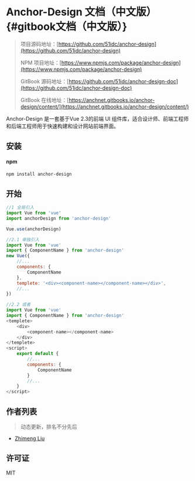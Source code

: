 # Anchor-Design 文档（中文版） {#gitbook文档（中文版）}

> 项目源码地址：[https://github.com/51idc/anchor-design](https://github.com/51idc/anchor-design)
>
> NPM 项目地址：[https://www.npmjs.com/package/anchor-design](https://www.npmjs.com/package/anchor-design)
>
> GitBook 源码地址：[https://github.com/51idc/anchor-design-doc](https://github.com/51idc/anchor-design-doc)
>
> GitBook 在线地址：[https://anchnet.gitbooks.io/anchor-design/content/](https://anchnet.gitbooks.io/anchor-design/content/)

Anchor-Design 是一套基于Vue 2.3的前端 UI 组件库，适合设计师、前端工程师和后端工程师用于快速构建和设计网站前端界面。

## 安装

#### npm

```bash
npm install anchor-design
```

## 开始

```javascript
//1 全局引入
import Vue from 'vue'
import anchorDesign from 'anchor-design'

Vue.use(anchorDesign)

//2.1 单独引入
import Vue from 'vue'
import { ComponentName } from 'anchor-design'
new Vue({
    //...
    components: {
        ComponentName
    },
    templete: '<div><component-name></component-name></div>',
    //...
})

//2.2 或者
import Vue from 'vue'
import { ComponentName } from 'anchor-design'
<templete>
    <div>
        <component-name></component-name>
    </div>
</templete>
<script>
    export default {
        //...
        components: {
            ComponentName
        }
        //...
    }
</script>
```

## 作者列表

> 动态更新，排名不分先后

* [Zhimeng Liu](https://github.com/liuzmeng)

## 许可证

MIT


